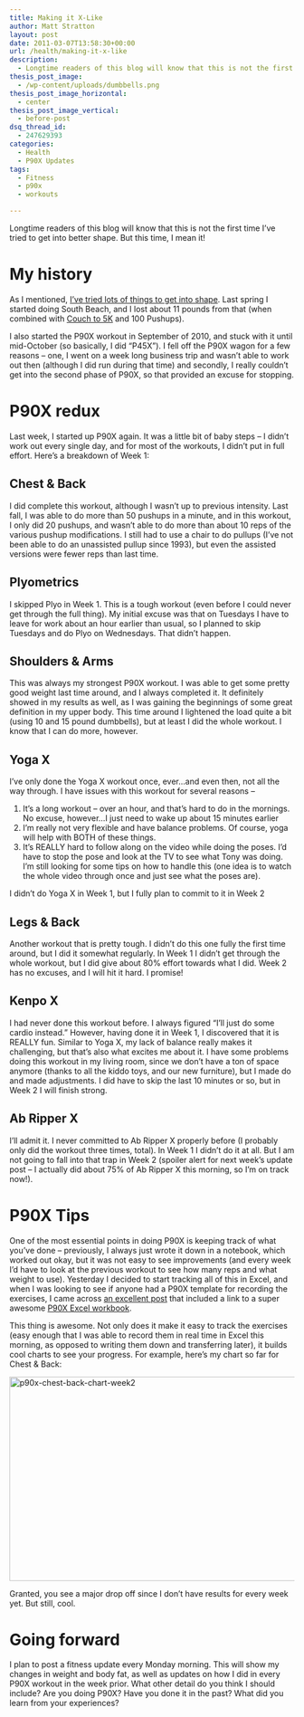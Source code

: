 ```yaml
---
title: Making it X-Like
author: Matt Stratton
layout: post
date: 2011-03-07T13:58:30+00:00
url: /health/making-it-x-like
description:
  - Longtime readers of this blog will know that this is not the first time I’ve tried to get into better shape. But this time, I mean it!
thesis_post_image:
  - /wp-content/uploads/dumbbells.png
thesis_post_image_horizontal:
  - center
thesis_post_image_vertical:
  - before-post
dsq_thread_id:
  - 247629393
categories:
  - Health
  - P90X Updates
tags:
  - Fitness
  - p90x
  - workouts

---
```

Longtime readers of this blog will know that this is not the first time I’ve tried to get into better shape. But this time, I mean it!

# My history

As I mentioned, [I’ve tried lots of things to get into shape][1]. Last spring I started doing South Beach, and I lost about 11 pounds from that (when combined with <a href="http://www.coolrunning.com/engine/2/2_3/181.shtml" target="_blank">Couch to 5K</a> and 100 Pushups).

I also started the P90X workout in September of 2010, and stuck with it until mid-October (so basically, I did “P45X”). I fell off the P90X wagon for a few reasons – one, I went on a week long business trip and wasn’t able to work out then (although I did run during that time) and secondly, I really couldn’t get into the second phase of P90X, so that provided an excuse for stopping.

# P90X redux

Last week, I started up P90X again. It was a little bit of baby steps – I didn’t work out every single day, and for most of the workouts, I didn’t put in full effort. Here’s a breakdown of Week 1:

## Chest & Back

I did complete this workout, although I wasn’t up to previous intensity. Last fall, I was able to do more than 50 pushups in a minute, and in this workout, I only did 20 pushups, and wasn’t able to do more than about 10 reps of the various pushup modifications. I still had to use a chair to do pullups (I’ve not been able to do an unassisted pullup since 1993), but even the assisted versions were fewer reps than last time.

## Plyometrics

I skipped Plyo in Week 1. This is a tough workout (even before I could never get through the full thing). My initial excuse was that on Tuesdays I have to leave for work about an hour earlier than usual, so I planned to skip Tuesdays and do Plyo on Wednesdays. That didn’t happen.

## Shoulders & Arms

This was always my strongest P90X workout. I was able to get some pretty good weight last time around, and I always completed it. It definitely showed in my results as well, as I was gaining the beginnings of some great definition in my upper body. This time around I lightened the load quite a bit (using 10 and 15 pound dumbbells), but at least I did the whole workout. I know that I can do more, however.

## Yoga X

I’ve only done the Yoga X workout once, ever…and even then, not all the way through. I have issues with this workout for several reasons &#8211;

  1. It’s a long workout – over an hour, and that’s hard to do in the mornings. No excuse, however…I just need to wake up about 15 minutes earlier
  2. I’m really not very flexible and have balance problems. Of course, yoga will help with BOTH of these things.
  3. It’s REALLY hard to follow along on the video while doing the poses. I’d have to stop the pose and look at the TV to see what Tony was doing. I’m still looking for some tips on how to handle this (one idea is to watch the whole video through once and just see what the poses are).

I didn’t do Yoga X in Week 1, but I fully plan to commit to it in Week 2

## Legs & Back

Another workout that is pretty tough. I didn’t do this one fully the first time around, but I did it somewhat regularly. In Week 1 I didn’t get through the whole workout, but I did give about 80% effort towards what I did. Week 2 has no excuses, and I will hit it hard. I promise!

## Kenpo X

I had never done this workout before. I always figured “I’ll just do some cardio instead.” However, having done it in Week 1, I discovered that it is REALLY fun. Similar to Yoga X, my lack of balance really makes it challenging, but that’s also what excites me about it. I have some problems doing this workout in my living room, since we don’t have a ton of space anymore (thanks to all the kiddo toys, and our new furniture), but I made do and made adjustments. I did have to skip the last 10 minutes or so, but in Week 2 I will finish strong.

## Ab Ripper X

I’ll admit it. I never committed to Ab Ripper X properly before (I probably only did the workout three times, total). In Week 1 I didn’t do it at all. But I am not going to fall into that trap in Week 2 (spoiler alert for next week’s update post – I actually did about 75% of Ab Ripper X this morning, so I’m on track now!).

# P90X Tips

One of the most essential points in doing P90X is keeping track of what you’ve done – previously, I always just wrote it down in a notebook, which worked out okay, but it was not easy to see improvements (and every week I’d have to look at the previous workout to see how many reps and what weight to use). Yesterday I decided to start tracking all of this in Excel, and when I was looking to see if anyone had a P90X template for recording the exercises, I came across <a href="http://trek2befit.com/p90x-worksheets-p90x-binder-p90x-excel-spreadsheet" target="_blank">an excellent post</a> that included a link to a super awesome <a href="http://trek2befit.com/downloads/p90x%20excel.xls" target="_blank">P90X Excel workbook</a>.

This thing is awesome. Not only does it make it easy to track the exercises (easy enough that I was able to record them in real time in Excel this morning, as opposed to writing them down and transferring later), it builds cool charts to see your progress. For example, here’s my chart so far for Chest & Back:

[<img style="background-image: none; padding-left: 0px; padding-right: 0px; display: inline; padding-top: 0px; border: 0px;" title="p90x-chest-back-chart-week2" src="/wp-content/uploads/p90x-chest-back-chart-week2_thumb.png" border="0" alt="p90x-chest-back-chart-week2" width="506" height="361" />][2]

Granted, you see a major drop off since I don’t have results for every week yet. But still, cool.

# Going forward

I plan to post a fitness update every Monday morning. This will show my changes in weight and body fat, as well as updates on how I did in every P90X workout in the week prior. What other detail do you think I should include? Are you doing P90X? Have you done it in the past? What did you learn from your experiences?

 [1]: /tags/fitness
 [2]: /wp-content/uploads/p90x-chest-back-chart-week2.png